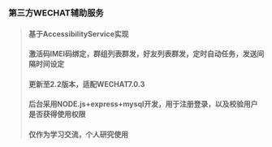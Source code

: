 ### 第三方WECHAT辅助服务
> #### 基于AccessibilityService实现
> #### 激活码IMEI码绑定，群组列表群发，好友列表群发，定时自动任务，发送间隔时间设定
> #### 更新至2.2版本，适配WECHAT7.0.3
> #### 后台采用NODE.js+express+mysql开发，用于注册登录，以及校验用户是否获得使用权限
> #### 仅作为学习交流，个人研究使用
